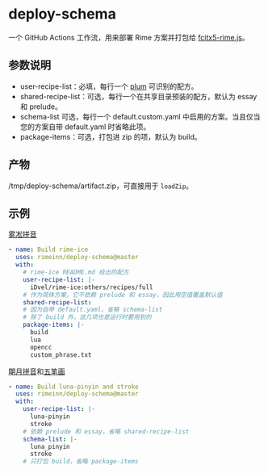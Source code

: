 # deploy-schema
一个 GitHub Actions 工作流，用来部署 Rime 方案并打包给 [fcitx5-rime.js](https://github.com/rimeinn/fcitx5-rime.js)。

## 参数说明

* user-recipe-list：必填，每行一个 [plum](https://github.com/rime/plum) 可识别的配方。
* shared-recipe-list：可选，每行一个在共享目录预装的配方，默认为 essay 和 prelude。
* schema-list 可选，每行一个 default.custom.yaml 中启用的方案。当且仅当您的方案自带 default.yaml 时省略此项。
* package-items：可选，打包进 zip 的项，默认为 build。

## 产物
/tmp/deploy-schema/artifact.zip，可直接用于 `loadZip`。

## 示例

[雾凇拼音](https://github.com/iDvel/rime-ice)

```yaml
- name: Build rime-ice
  uses: rimeinn/deploy-schema@master
  with:
    # rime-ice README.md 给出的配方
    user-recipe-list: |-
      iDvel/rime-ice:others/recipes/full
    # 作为简体方案，它不依赖 prelude 和 essay，因此用空值覆盖默认值
    shared-recipe-list:
    # 因为自带 default.yaml，省略 schema-list
    # 除了 build 外，这几项也是运行时要用到的
    package-items: |-
      build
      lua
      opencc
      custom_phrase.txt
```

[朙月拼音](https://github.com/rime/rime-luna-pinyin)和[五笔画](https://github.com/rime/rime-stroke)
```yaml
- name: Build luna-pinyin and stroke
  uses: rimeinn/deploy-schema@master
  with:
    user-recipe-list: |-
      luna-pinyin
      stroke
    # 依赖 prelude 和 essay，省略 shared-recipe-list
    schema-list: |-
      luna_pinyin
      stroke
    # 只打包 build，省略 package-items
```
